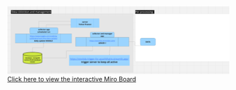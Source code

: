 ![Miro Board Preview](https://github.com/AYUSHKHAIRE/mini-project-1/blob/master/images/Screenshot%20from%202024-10-31%2019-14-24.png)
[Click here to view the interactive Miro Board](https://miro.com/app/live-embed/uXjVLdXUQrY=/?moveToViewport=-2402,-1600,10214,4887&embedId=642741505587)
